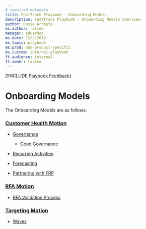 ```yaml
---  
# required metadata  
title: FastTrack Playbook - Onboarding Models 
description: FastTrack Playbook - Onboarding Models Overview
author: Rosie Arrieta  
ms.author: rosiea  
manager: eduardod  
ms.date: 12/2/2019  
ms.topic: playbook  
ms.prod: non-product-specific  
ms.custom: internal-playbook  
ft.audience: internal
ft.owner: rosiea
---  
```

[!INCLUDE [Playbook Feedback](./includes/questions-feedback.md)]

# Onboarding Models

The Onboarding Models are as follows:

### [Customer Health Motion](motion-customer-health.md)

  - [Governance](motion-customer-health-governance.md)   

    - [Good Governance](motion-customer-health-good-governance.md)     

  - [Recurring Activities](motion-customer-health-activities.md)   

  - [Forecasting](motion-customer-health-forecasting.md)

  - [Partnering with FRP](motion-customer-health-partner.md)   

### [RFA Motion](motion-rfa.md)

  - [RFA Validation Process](rfa-overview.md)

### [Targeting Motion](motion-targeted.md)     

  - [Waves](waves.md)